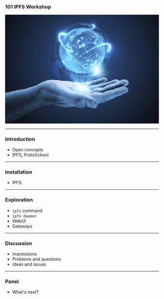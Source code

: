 ### 101 IPFS Workshop

![global_systems_at_hand](assets/image/global_systems_at_hand.jpg)

---

### Introduction

- Open concepts
- IPFS, ProtoSchool

---

### Installation

- IPFS

---

### Exploration

- ```ipfs``` command
- ```ipfs daemon```
- WebUI
- Gateways

---

### Discussion

- Impressions
- Problems and questions
- Ideas and issues

---

### Panel

- What's next?

